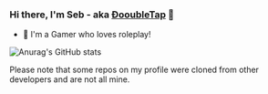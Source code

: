 ### Hi there, I'm Seb - aka [ÐooubleTap][website] 👋

- 🌱 I'm a Gamer who loves roleplay!

![Anurag's GitHub stats](https://github-readme-stats.vercel.app/api?username=DooubleTap&show_icons=true&theme=radical)

[website]: https://discord.com/users/76182535192715264
[Discord]: https://quantrix.xyz

Please note that some repos on my profile were cloned from other developers and are not all mine. 

